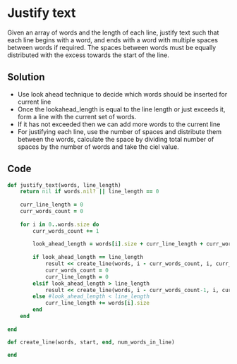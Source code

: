 # Justify text
Given an array of words and the length of each line, justify text such that each line begins with a word, and ends with a word with multiple spaces between words if required. The spaces between words must be equally distributed with the excess towards the start of the line.

## Solution
- Use look ahead technique to decide which words should be inserted for current line
- Once the lookahead_length is equal to the line length or just exceeds it, form a line with the current set of words.
- If it has not exceeded then we can add more words to the current line
- For justifying each line, use the number of spaces and distribute them between the words, calculate the space by dividing total number of spaces by the number of words and take the ciel value.

## Code
```ruby
def justify_text(words, line_length)
    return nil if words.nil? || line_length == 0
    
    curr_line_length = 0
    curr_words_count = 0
    
    for i in 0..words.size do
        curr_words_count += 1
        
        look_ahead_length = words[i].size + curr_line_length + curr_words_count -1 #(num_blanks)
        
        if look_ahead_length == line_length
            result << create_line(words, i - curr_words_count, i, curr_words_count)
            curr_words_count = 0
            curr_line_length = 0
        elsif look_ahead_length > line_length
            result << create_line(words, i - curr_words_count-1, i, curr_words_count-1)
        else #look_ahead_length < line_length
            curr_line_length += words[i].size
        end
    end
    
end

def create_line(words, start, end, num_words_in_line)

end

```